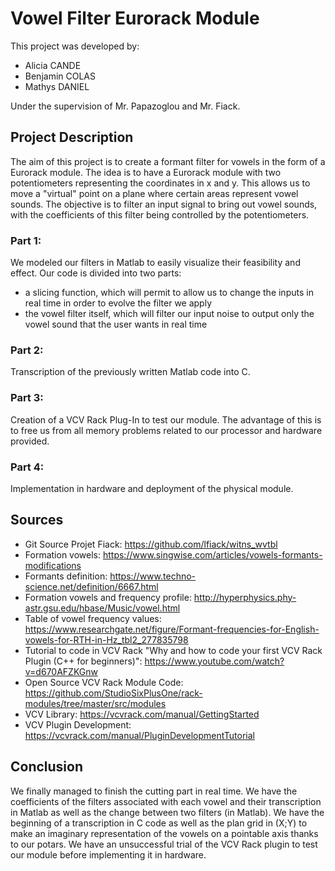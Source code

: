 # Vowel Filter Eurorack Module 

This project was developed by:

- Alicia CANDE
- Benjamin COLAS
- Mathys DANIEL

Under the supervision of Mr. Papazoglou and Mr. Fiack.


## Project Description

The aim of this project is to create a formant filter for vowels in the form of a Eurorack module. The idea is to have a Eurorack module with two potentiometers representing the coordinates in x and y. This allows us to move a "virtual" point on a plane where certain areas represent vowel sounds. The objective is to filter an input signal to bring out vowel sounds, with the coefficients of this filter being controlled by the potentiometers.

### Part 1:

We modeled our filters in Matlab to easily visualize their feasibility and effect.
Our code is divided into two parts:
- a slicing function, which will permit to allow us to change the inputs in real time in order to evolve the filter we apply
- the vowel filter itself, which will filter our input noise to output only the vowel sound that the user wants in real time


### Part 2:

Transcription of the previously written Matlab code into C.

### Part 3:

Creation of a VCV Rack Plug-In to test our module. The advantage of this is to free us from all memory problems related to our processor and hardware provided.

### Part 4:

Implementation in hardware and deployment of the physical module.

## Sources

- Git Source Projet Fiack: https://github.com/lfiack/witns_wvtbl
- Formation vowels: https://www.singwise.com/articles/vowels-formants-modifications
- Formants definition: https://www.techno-science.net/definition/6667.html
- Formation vowels and frequency profile: http://hyperphysics.phy-astr.gsu.edu/hbase/Music/vowel.html
- Table of vowel frequency values: https://www.researchgate.net/figure/Formant-frequencies-for-English-vowels-for-RTH-in-Hz_tbl2_277835798
- Tutorial to code in VCV Rack "Why and how to code your first VCV Rack Plugin (C++ for beginners)": https://www.youtube.com/watch?v=d670AFZKGnw
- Open Source VCV Rack Module Code: https://github.com/StudioSixPlusOne/rack-modules/tree/master/src/modules
- VCV Library: https://vcvrack.com/manual/GettingStarted
- VCV Plugin Development: https://vcvrack.com/manual/PluginDevelopmentTutorial

## Conclusion

We finally managed to finish the cutting part in real time.
We have the coefficients of the filters associated with each vowel and their transcription in Matlab as well as the change between two filters (in Matlab).
We have the beginning of a transcription in C code as well as the plan grid in (X;Y) to make an imaginary representation of the vowels on a pointable axis thanks to our potars.
We have an unsuccessful trial of the VCV Rack plugin to test our module before implementing it in hardware.
